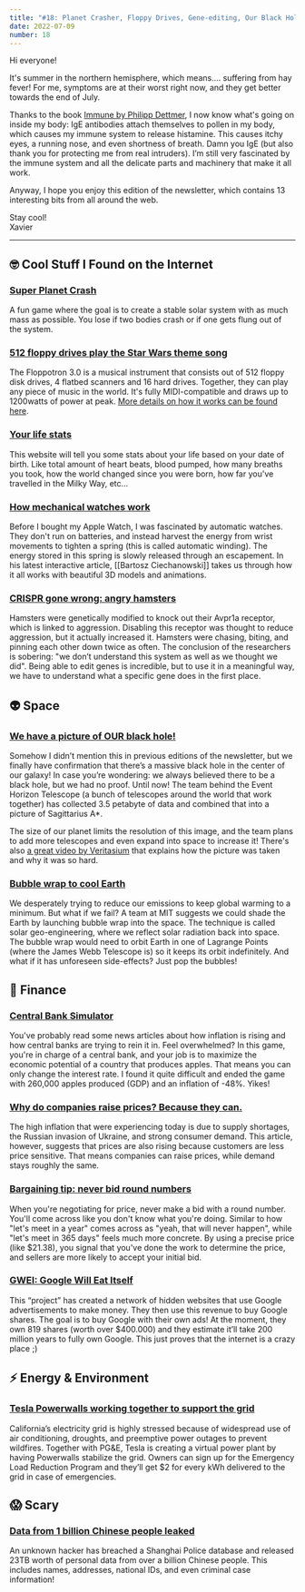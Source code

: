 ```yaml
---
title: "#18: Planet Crasher, Floppy Drives, Gene-editing, Our Black Hole, Powerwalls, Data Breaches, and more!"
date: 2022-07-09
number: 18
---
```


Hi everyone!

It's summer in the northern hemisphere, which means.... suffering from hay fever! For me, symptoms are at their worst right now, and they get better towards the end of July. 

Thanks to the book [Immune by Philipp Dettmer](https://www.philippdettmer.net/immune), I now know what's going on inside my body: IgE antibodies attach themselves to pollen in my body, which causes my immune system to release histamine. This causes itchy eyes, a running nose, and even shortness of breath. Damn you IgE (but also thank you for protecting me from real intruders). I’m still very fascinated by the immune system and all the delicate parts and machinery that make it all work.

Anyway, I hope you enjoy this edition of the newsletter, which contains 13 interesting bits from all around the web.

Stay cool!  
Xavier

---

## 🤓 Cool Stuff I Found on the Internet

### [Super Planet Crash](https://stefanom.org/spc/index.html)
A fun game where the goal is to create a stable solar system with as much mass as possible. You lose if two bodies crash or if one gets flung out of the system.


### [512 floppy drives play the Star Wars theme song](https://www.youtube.com/watch?v=3KS02q0BUnY)
The Floppotron 3.0 is a musical instrument that consists out of 512 floppy disk drives, 4 flatbed scanners and 16 hard drives. Together, they can play any piece of music in the world. It's fully MIDI-compatible and draws up to 1200watts of power at peak. [More details on how it works can be found here](http://silent.org.pl/home/2022/06/13/the-floppotron-3-0/).


### [Your life stats](https://neal.fun/life-stats/)
This website will tell you some stats about your life based on your date of birth. Like total amount of heart beats, blood pumped, how many breaths you took, how the world changed since you were born, how far you've travelled in the Milky Way, etc...


### [How mechanical watches work](https://ciechanow.ski/mechanical-watch/)
Before I bought my Apple Watch, I was fascinated by automatic watches. They don't run on batteries, and instead harvest the energy from wrist movements to tighten a spring (this is called automatic winding). The energy stored in this spring is slowly released through an escapement. In his latest interactive article, [[Bartosz Ciechanowski]] takes us through how it all works with beautiful 3D models and animations.


### [CRISPR gone wrong: angry hamsters](https://www.iflscience.com/crispr-editing-accidentally-turns-hamsters-into-angry-bullies-63794)
Hamsters were genetically modified to knock out their Avpr1a receptor, which is linked to aggression. Disabling this receptor was thought to reduce aggression, but it actually increased it. Hamsters were chasing, biting, and pinning each other down twice as often. The conclusion of the researchers is sobering: "we don’t understand this system as well as we thought we did". Being able to edit genes is incredible, but to use it in a meaningful way, we have to understand what a specific gene does in the first place.


## 👽 Space

### [We have a picture of OUR black hole!](https://www.smithsonianmag.com/science-nature/heres-what-the-black-hole-in-the-center-of-the-milky-way-looks-like-180980078/)
Somehow I didn’t mention this in previous editions of the newsletter, but we finally have confirmation that there’s a massive black hole in the center of our galaxy! In case you’re wondering: we always believed there to be a black hole, but we had no proof. Until now! The team behind the Event Horizon Telescope (a bunch of telescopes around the world that work together) has collected 3.5 petabyte of data and combined that into a picture of Sagittarius A\*. 

The size of our planet limits the resolution of this image, and the team plans to add more telescopes and even expand into space to increase it! There's also [a great video by Veritasium](https://www.youtube.com/watch?v=Q1bSDnuIPbo) that explains how the picture was taken and why it was so hard.

### [Bubble wrap to cool Earth](https://www.freethink.com/environment/solar-geoengineering-space-bubbles)
We desperately trying to reduce our emissions to keep global warming to a minimum. But what if we fail? A team at MIT suggests we could shade the Earth by launching bubble wrap into the space. The technique is called solar geo-engineering, where we reflect solar radiation back into space. The bubble wrap would need to orbit Earth in one of Lagrange Points (where the James Webb Telescope is) so it keeps its orbit indefinitely. And what if it has unforeseen side-effects? Just pop the bubbles!


## 🤑 Finance
### [Central Bank Simulator](https://benoitessiambre.com/macro.html)
You've probably read some news articles about how inflation is rising and how central banks are trying to rein it in. Feel overwhelmed? In this game, you're in charge of a central bank, and your job is to maximize the economic potential of a country that produces apples. That means you can only change the interest rate. I found it quite difficult and ended the game with 260,000 apples produced (GDP) and an inflation of -48%. Yikes!


### [Why do companies raise prices? Because they can.](https://hbswk.hbs.edu/item/why-companies-raise-their-prices-because-they-can)
The high inflation that were experiencing today is due to supply shortages, the Russian invasion of Ukraine, and strong consumer demand. This article, however, suggests that prices are also rising because customers are less price sensitive. That means companies can raise prices, while demand stays roughly the same.


### [Bargaining tip: never bid round numbers](https://hbswk.hbs.edu/item/when-negotiating-a-price-never-bid-with-a-round-number)
When you're negotiating for price, never make a bid with a round number. You'll come across like you don't know what you're doing. Similar to how "let's meet in a year" comes across as "yeah, that will never happen", while "let's meet in 365 days" feels much more concrete. By using a precise price (like $21.38), you signal that you've done the work to determine the price, and sellers are more likely to accept your initial bid.


### [GWEI: Google Will Eat Itself](https://www.gwei.org/index.php)
This “project” has created a network of hidden websites that use Google advertisements to make money. They then use this revenue to buy Google shares. The goal is to buy Google with their own ads! At the moment, they own 819 shares (worth over $400.000) and they estimate it’ll take 200 million years to fully own Google. This just proves that the internet is a crazy place ;)



## ⚡️ Energy & Environment
### [Tesla Powerwalls working together to support the grid](https://www.theverge.com/2022/6/23/23180471/tesla-california-utility-virtual-power-plant-powerwall)
California’s electricity grid is highly stressed because of widespread use of air conditioning, droughts, and preemptive power outages to prevent wildfires. Together with PG&E, Tesla is creating a virtual power plant by having Powerwalls stabilize the grid. Owners can sign up for the Emergency Load Reduction Program and they’ll get $2 for every kWh delivered to the grid in case of emergencies.


## 😱 Scary
### [Data from 1 billion Chinese people leaked](https://www.bloomberg.com/news/articles/2022-07-04/hackers-claim-theft-of-police-info-in-china-s-largest-data-leak)
An unknown hacker has breached a Shanghai Police database and released 23TB worth of personal data from over a billion Chinese people. This includes names, addresses, national IDs, and even criminal case information!

